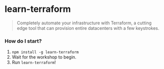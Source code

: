 # learn-terraform
> Completely automate your infrastructure with Terraform, a cutting edge tool that can provision entire datacenters with a few keystrokes.

### How do I start?

1. `npm install -g learn-terraform`
4. Wait for the workshop to begin.
5. Run `learn-terraform`!
